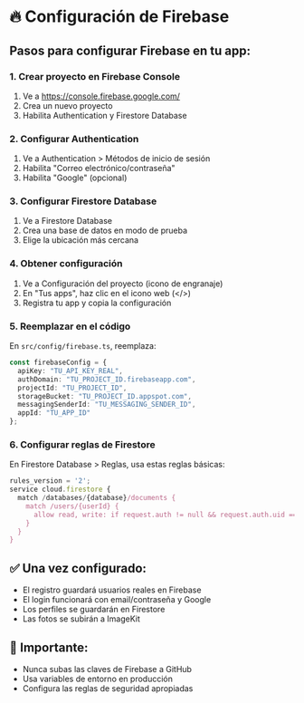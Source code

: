 # 🔥 Configuración de Firebase

## Pasos para configurar Firebase en tu app:

### 1. Crear proyecto en Firebase Console
1. Ve a https://console.firebase.google.com/
2. Crea un nuevo proyecto
3. Habilita Authentication y Firestore Database

### 2. Configurar Authentication
1. Ve a Authentication > Métodos de inicio de sesión
2. Habilita "Correo electrónico/contraseña"
3. Habilita "Google" (opcional)

### 3. Configurar Firestore Database
1. Ve a Firestore Database
2. Crea una base de datos en modo de prueba
3. Elige la ubicación más cercana

### 4. Obtener configuración
1. Ve a Configuración del proyecto (icono de engranaje)
2. En "Tus apps", haz clic en el icono web (</>)
3. Registra tu app y copia la configuración

### 5. Reemplazar en el código
En `src/config/firebase.ts`, reemplaza:

```typescript
const firebaseConfig = {
  apiKey: "TU_API_KEY_REAL",
  authDomain: "TU_PROJECT_ID.firebaseapp.com",
  projectId: "TU_PROJECT_ID",
  storageBucket: "TU_PROJECT_ID.appspot.com",
  messagingSenderId: "TU_MESSAGING_SENDER_ID",
  appId: "TU_APP_ID"
};
```

### 6. Configurar reglas de Firestore
En Firestore Database > Reglas, usa estas reglas básicas:

```javascript
rules_version = '2';
service cloud.firestore {
  match /databases/{database}/documents {
    match /users/{userId} {
      allow read, write: if request.auth != null && request.auth.uid == userId;
    }
  }
}
```

## ✅ Una vez configurado:
- El registro guardará usuarios reales en Firebase
- El login funcionará con email/contraseña y Google
- Los perfiles se guardarán en Firestore
- Las fotos se subirán a ImageKit

## 🚨 Importante:
- Nunca subas las claves de Firebase a GitHub
- Usa variables de entorno en producción
- Configura las reglas de seguridad apropiadas 